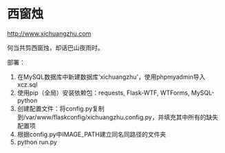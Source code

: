 西窗烛
===

http://www.xichuangzhu.com

何当共剪西窗烛，却话巴山夜雨时。

部署：

1. 在MySQL数据库中新建数据库'xichuangzhu'，使用phpmyadmin导入xcz.sql
2. 使用pip（全局）安装依赖包：requests, Flask-WTF, WTForms, MySQL-python 
3. 创建配置文件：将config.py复制到/var/www/flaskconfig/xichuangzhu.config.py，并填充其中所有的缺失配置项
4. 根据config.py中IMAGE_PATH建立同名同路径的文件夹
5. python run.py
